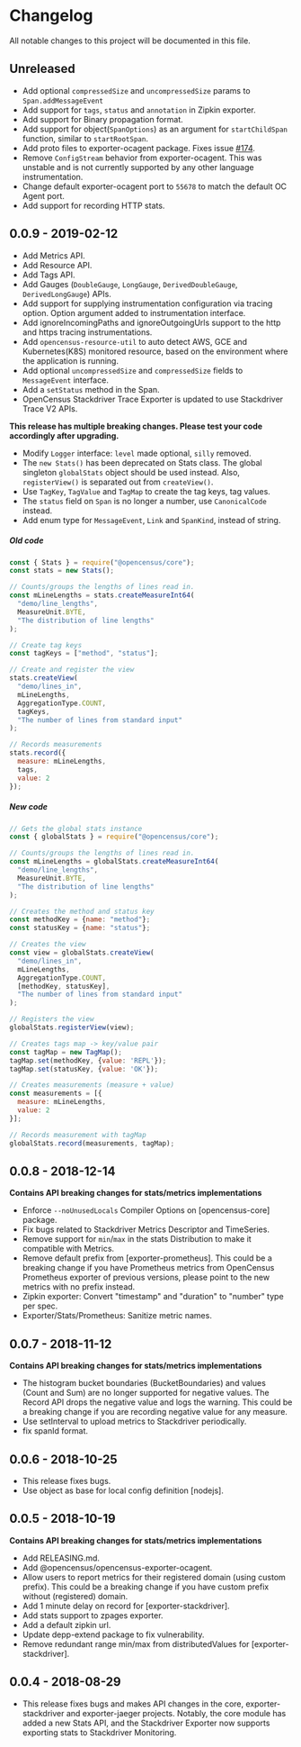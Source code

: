 # Changelog

All notable changes to this project will be documented in this file.

## Unreleased

- Add optional `compressedSize` and `uncompressedSize` params to `Span.addMessageEvent`
- Add support for ```tags```, ```status``` and ```annotation``` in Zipkin exporter.
- Add support for Binary propagation format.
- Add support for object(```SpanOptions```) as an argument for ```startChildSpan``` function, similar to ```startRootSpan```.
- Add proto files to exporter-ocagent package. Fixes issue [#174](https://github.com/census-instrumentation/opencensus-node/issues/174).
- Remove `ConfigStream` behavior from exporter-ocagent. This was unstable and is not currently supported by any other language instrumentation.
- Change default exporter-ocagent port to `55678` to match the default OC Agent port.
- Add support for recording HTTP stats.

## 0.0.9 - 2019-02-12
- Add Metrics API.
- Add Resource API.
- Add Tags API.
- Add Gauges (`DoubleGauge`, `LongGauge`, `DerivedDoubleGauge`, `DerivedLongGauge`) APIs.
- Add support for supplying instrumentation configuration via tracing option. Option argument added to instrumentation interface.
- Add ignoreIncomingPaths and ignoreOutgoingUrls support to the http and https tracing instrumentations.
- Add ```opencensus-resource-util``` to auto detect AWS, GCE and Kubernetes(K8S) monitored resource, based on the environment where the application is running.
- Add optional `uncompressedSize` and `compressedSize` fields to `MessageEvent` interface.
- Add a ```setStatus``` method in the Span.
- OpenCensus Stackdriver Trace Exporter is updated to use Stackdriver Trace V2 APIs.

 **This release has multiple breaking changes. Please test your code accordingly after upgrading.**

- Modify `Logger` interface: `level` made optional, `silly` removed.
- The ```new Stats()``` has been deprecated on Stats class. The global singleton ```globalStats``` object should be used instead. Also, ```registerView()``` is separated out from ```createView()```.
- Use ```TagKey```, ```TagValue``` and ```TagMap``` to create the tag keys, tag values.
- The `status` field on `Span` is no longer a number, use `CanonicalCode` instead.
- Add enum type for `MessageEvent`, `Link` and `SpanKind`, instead of string.

##### Old code
```js
const { Stats } = require("@opencensus/core");
const stats = new Stats();

// Counts/groups the lengths of lines read in.
const mLineLengths = stats.createMeasureInt64(
  "demo/line_lengths",
  MeasureUnit.BYTE,
  "The distribution of line lengths"
);

// Create tag keys
const tagKeys = ["method", "status"];

// Create and register the view
stats.createView(
  "demo/lines_in",
  mLineLengths,
  AggregationType.COUNT,
  tagKeys,
  "The number of lines from standard input"
);

// Records measurements
stats.record({
  measure: mLineLengths,
  tags,
  value: 2
});

```

##### New code
```js
// Gets the global stats instance
const { globalStats } = require("@opencensus/core");

// Counts/groups the lengths of lines read in.
const mLineLengths = globalStats.createMeasureInt64(
  "demo/line_lengths",
  MeasureUnit.BYTE,
  "The distribution of line lengths"
);

// Creates the method and status key
const methodKey = {name: "method"};
const statusKey = {name: "status"};

// Creates the view
const view = globalStats.createView(
  "demo/lines_in",
  mLineLengths,
  AggregationType.COUNT,
  [methodKey, statusKey],
  "The number of lines from standard input"
);

// Registers the view
globalStats.registerView(view);

// Creates tags map -> key/value pair
const tagMap = new TagMap();
tagMap.set(methodKey, {value: 'REPL'});
tagMap.set(statusKey, {value: 'OK'});

// Creates measurements (measure + value)
const measurements = [{
  measure: mLineLengths,
  value: 2
}];

// Records measurement with tagMap
globalStats.record(measurements, tagMap);
```

## 0.0.8 - 2018-12-14
 **Contains API breaking changes for stats/metrics implementations**

- Enforce `--noUnusedLocals` Compiler Options on [opencensus-core] package.
- Fix bugs related to Stackdriver Metrics Descriptor and TimeSeries.
- Remove support for `min`/`max` in the stats Distribution to make it compatible with Metrics.
- Remove default prefix from [exporter-prometheus]. This could be a breaking change if you have Prometheus metrics from OpenCensus Prometheus exporter of previous versions, please point to the new metrics with no prefix instead.
- Zipkin exporter: Convert "timestamp" and "duration" to "number" type per spec.
- Exporter/Stats/Prometheus: Sanitize metric names.

## 0.0.7 - 2018-11-12
 **Contains API breaking changes for stats/metrics implementations**

- The histogram bucket boundaries (BucketBoundaries) and values (Count and Sum) are no longer
supported for negative values. The Record API drops the negative value and logs the warning. This could be a breaking change if you are recording negative value for any measure.
- Use setInterval to upload metrics to Stackdriver periodically.
- fix spanId format.

## 0.0.6 - 2018-10-25
- This release fixes bugs.
- Use object as base for local config definition [nodejs].

## 0.0.5 - 2018-10-19
 **Contains API breaking changes for stats/metrics implementations**

- Add RELEASING.md.
- Add @opencensus/opencensus-exporter-ocagent.
- Allow users to report metrics for their registered domain (using custom prefix). This could     be a breaking change if you have custom prefix without (registered) domain.
- Add 1 minute delay on record for [exporter-stackdriver].
- Add stats support to zpages exporter.
- Add a default zipkin url.
- Update depp-extend package to fix vulnerability.
- Remove redundant range min/max from distributedValues for [exporter-stackdriver].

## 0.0.4 - 2018-08-29
- This release fixes bugs and makes API changes in the core, exporter-stackdriver and             exporter-jaeger projects. Notably, the core module has added a new Stats API, and the           Stackdriver Exporter now supports exporting stats to Stackdriver Monitoring.
